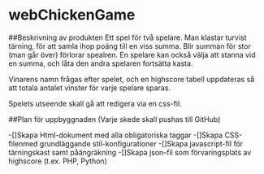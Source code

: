 # webChickenGame
##Beskrivning av produkten
Ett spel för två spelare. Man klastar turvist tärning, för att samla ihop poäng till en viss summa. Blir summan för stor (man går över) förlorar spealren. En spelare kan också välja att stanna vid en summa, och låta den andra spelaren fortsätta kasta.

Vinarens namn frågas efter spelet, och en highscore tabell uppdateras så att totala antalet vinster för varje spelare sparas.

Spelets utseende skall gå att redigera via en css-fil.

##Plan för uppbyggnaden (Varje skede skall pushas till GitHub)

-[]Skapa Html-dokument med alla obligatoriska taggar
-[]Skapa CSS-filenmed grundläggande stil-konfigurationer
-[]Skapa javascript-fil för tärningskast samt påängräkning
-[]Skapa json-fil som förvaringsplats av highscore (t.ex. PHP, Python)
